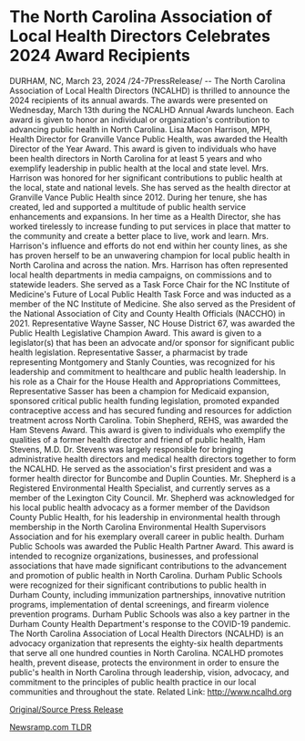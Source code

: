 # The North Carolina Association of Local Health Directors Celebrates 2024 Award Recipients

DURHAM, NC, March 23, 2024 /24-7PressRelease/ -- The North Carolina Association of Local Health Directors (NCALHD) is thrilled to announce the 2024 recipients of its annual awards. The awards were presented on Wednesday, March 13th during the NCALHD Annual Awards luncheon. Each award is given to honor an individual or organization's contribution to advancing public health in North Carolina.   Lisa Macon Harrison, MPH, Health Director for Granville Vance Public Health, was awarded the Health Director of the Year Award. This award is given to individuals who have been health directors in North Carolina for at least 5 years and who exemplify leadership in public health at the local and state level. Mrs. Harrison was honored for her significant contributions to public health at the local, state and national levels. She has served as the health director at Granville Vance Public Health since 2012. During her tenure, she has created, led and supported a multitude of public health service enhancements and expansions. In her time as a Health Director, she has worked tirelessly to increase funding to put services in place that matter to the community and create a better place to live, work and learn. Mrs. Harrison's influence and efforts do not end within her county lines, as she has proven herself to be an unwavering champion for local public health in North Carolina and across the nation. Mrs. Harrison has often represented local health departments in media campaigns, on commissions and to statewide leaders. She served as a Task Force Chair for the NC Institute of Medicine's Future of Local Public Health Task Force and was inducted as a member of the NC Institute of Medicine. She also served as the President of the National Association of City and County Health Officials (NACCHO) in 2021.   Representative Wayne Sasser, NC House District 67, was awarded the Public Health Legislative Champion Award. This award is given to a legislator(s) that has been an advocate and/or sponsor for significant public health legislation. Representative Sasser, a pharmacist by trade representing Montgomery and Stanly Counties, was recognized for his leadership and commitment to healthcare and public health leadership. In his role as a Chair for the House Health and Appropriations Committees, Representative Sasser has been a champion for Medicaid expansion, sponsored critical public health funding legislation, promoted expanded contraceptive access and has secured funding and resources for addiction treatment across North Carolina.   Tobin Shepherd, REHS, was awarded the Ham Stevens Award. This award is given to individuals who exemplify the qualities of a former health director and friend of public health, Ham Stevens, M.D. Dr. Stevens was largely responsible for bringing administrative health directors and medical health directors together to form the NCALHD. He served as the association's first president and was a former health director for Buncombe and Duplin Counties. Mr. Shepherd is a Registered Environmental Health Specialist, and currently serves as a member of the Lexington City Council. Mr. Shepherd was acknowledged for his local public health advocacy as a former member of the Davidson County Public Health, for his leadership in environmental health through membership in the North Carolina Environmental Health Supervisors Association and for his exemplary overall career in public health.   Durham Public Schools was awarded the Public Health Partner Award. This award is intended to recognize organizations, businesses, and professional associations that have made significant contributions to the advancement and promotion of public health in North Carolina. Durham Public Schools were recognized for their significant contributions to public health in Durham County, including immunization partnerships, innovative nutrition programs, implementation of dental screenings, and firearm violence prevention programs. Durham Public Schools was also a key partner in the Durham County Health Department's response to the COVID-19 pandemic.  The North Carolina Association of Local Health Directors (NCALHD) is an advocacy organization that represents the eighty-six health departments that serve all one hundred counties in North Carolina. NCALHD promotes health, prevent disease, protects the environment in order to ensure the public's health in North Carolina through leadership, vision, advocacy, and commitment to the principles of public health practice in our local communities and throughout the state.  Related Link: http://www.ncalhd.org 

[Original/Source Press Release](https://www.24-7pressrelease.com/press-release/509456/the-north-carolina-association-of-local-health-directors-celebrates-2024-award-recipients) 

[Newsramp.com TLDR](https://newsramp.com/None) 